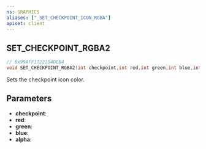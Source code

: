 ```yaml
---
ns: GRAPHICS
aliases: ["_SET_CHECKPOINT_ICON_RGBA"]
apiset: client
---
```

## SET_CHECKPOINT_RGBA2

```c
// 0x99AFF17222D4DEB4
void SET_CHECKPOINT_RGBA2(int checkpoint,int red,int green,int blue,int alpha);
```

Sets the checkpoint icon color.

## Parameters
* **checkpoint**:
* **red**:
* **green**:
* **blue**:
* **alpha**: